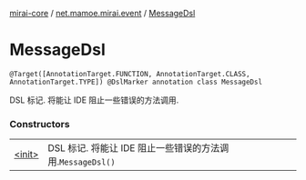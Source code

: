 [mirai-core](../../index.md) / [net.mamoe.mirai.event](../index.md) / [MessageDsl](./index.md)

# MessageDsl

`@Target([AnnotationTarget.FUNCTION, AnnotationTarget.CLASS, AnnotationTarget.TYPE]) @DslMarker annotation class MessageDsl`

DSL 标记. 将能让 IDE 阻止一些错误的方法调用.

### Constructors
|||
|:----------------------------------------------------------------------------------------|:---------------------------------------------------------------------------------------------------------------------------------------------------------------------------------------------------------|
| [&lt;init&gt;](-init-.md) | DSL 标记. 将能让 IDE 阻止一些错误的方法调用.`MessageDsl()` |


